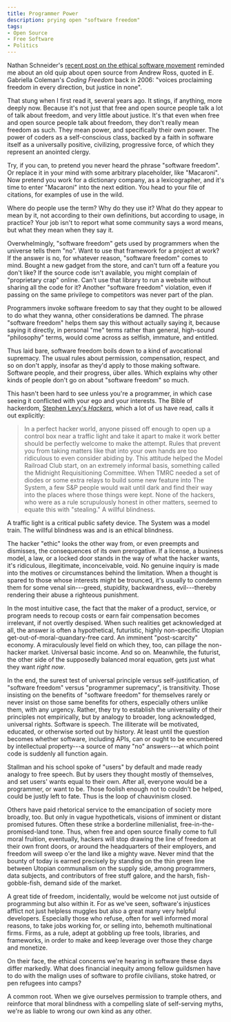 ```yaml
---
title: Programmer Power
description: prying open "software freedom"
tags:
- Open Source
- Free Software
- Politics
---
```


Nathan Schneider's [recent post on the ethical software movement](https://hackcur.io/organize-for-change-or-quit-your-job/) reminded me about an old quip about open source from Andrew Ross, quoted in E. Gabriella Coleman's _Coding Freedom_ back in 2006: "voices proclaiming freedom in every direction, but justice in none".

That stung when I first read it, several years ago.  It stings, if anything, more deeply now.  Because it's not just that free and open source people talk a lot of talk about freedom, and very little about justice.  It's that even when free and open source people talk about freedom, they don't really mean freedom as such. They mean power, and specifically their own power.  The power of coders as a self-conscious class, backed by a faith in software itself as a universally positive, civilizing, progressive force, of which they represent an anointed clergy.

Try, if you can, to pretend you never heard the phrase "software freedom". Or replace it in your mind with some arbitrary placeholder, like "Macaroni". Now pretend you work for a dictionary company, as a lexicographer, and it's time to enter "Macaroni" into the next edition.  You head to your file of citations, for examples of use in the wild.

Where do people use the term? Why do they use it? What do they appear to mean by it, not according to their own definitions, but according to usage, in practice? Your job isn't to report what some community says a word means, but what they mean when they say it.

Overwhelmingly, "software freedom" gets used by programmers when the universe tells them "no".  Want to use that framework for a project at work?  If the answer is no, for whatever reason, "software freedom" comes to mind.  Bought a new gadget from the store, and can't turn off a feature you don't like?  If the source code isn't available, you might complain of "proprietary crap" online. Can't use that library to run a website without sharing all the code for it?  Another "software freedom" violation, even if passing on the same privilege to competitors was never part of the plan.

Programmers invoke software freedom to say that they ought to be allowed to do what they wanna, other considerations be damned. The phrase "software freedom" helps them say this without actually saying it, because saying it directly, in personal "me" terms rather than general, high-sound "philosophy" terms, would come across as selfish, immature, and entitled.

Thus laid bare, software freedom boils down to a kind of avocational supremacy.  The usual rules about permission, compensation, respect, and so on don't apply, insofar as they'd apply to those making software.  Software people, and their progress, über alles.  Which explains why other kinds of people don't go on about "software freedom" so much.

This hasn't been hard to see unless you're a programmer, in which case seeing it conflicted with your ego and your interests.  The Bible of hackerdom, [Stephen Levy's _Hackers_](https://en.wikipedia.org/wiki/Hackers:_Heroes_of_the_Computer_Revolution), which a lot of us have read, calls it out explicitly:

> In a perfect hacker world, anyone pissed off enough to open up a control box near a traffic light and take it apart to make it work better should be perfectly welcome to make the attempt.  Rules that prevent you from taking matters like that into your own hands are too ridiculous to even consider abiding by.  This attitude helped the Model Railroad Club start, on an extremely informal basis, something called the Midnight Requisitioning Committee.  When TMRC needed a set of diodes or some extra relays to build some new feature into The System, a few S&P people would wait until dark and find their way into the places where those things were kept.  None of the hackers, who were as a rule scrupulously honest in other matters, seemed to equate this with "stealing."  A willful blindness.

A traffic light is a critical public safety device.  The System was a model train.  The willful blindness was and is an ethical blindness.

The hacker "ethic" looks the other way from, or even preempts and dismisses, the consequences of its own prerogative.  If a license, a business model, a law, or a locked door stands in the way of what the hacker wants, it's ridiculous, illegitimate, inconceivable, void.  No genuine inquiry is made into the motives or circumstances behind the limitation.  When a thought is spared to those whose interests might be trounced, it's usually to condemn them for some venal sin---greed, stupidity, backwardness, evil---thereby rendering their abuse a righteous punishment.

In the most intuitive case, the fact that the maker of a product, service, or program needs to recoup costs or earn fair compensation becomes irrelevant, if not overtly despised.  When such realities get acknowledged at all, the answer is often a hypothetical, futuristic, highly non-specific Utopian get-out-of-moral-quandary-free card.  An imminent "post-scarcity" economy.  A miraculously level field on which they, too, can pillage the non-hacker market.  Universal basic income.  And so on.  Meanwhile, the futurist, the other side of the supposedly balanced moral equation, gets just what they want _right now_.

In the end, the surest test of universal principle versus self-justification, of "software freedom" versus "programmer supremacy", is transitivity.  Those insisting on the benefits of "software freedom" for themselves rarely or never insist on those same benefits for others, especially others unlike them, with any urgency.  Rather, they try to establish the universality of their principles not empirically, but by analogy to broader, long acknowledged, universal rights.  Software is speech.  The illiterate will be motivated, educated, or otherwise sorted out by history.  At least until the question becomes whether software, including APIs, can or ought to be encumbered by intellectual property---a source of many "no" answers---at which point code is suddenly all function again.

Stallman and his school spoke of "users" by default and made ready analogy to free speech.  But by users they thought mostly of themselves, and set users' wants equal to their own.  After all, everyone would be a programmer, or want to be.  Those foolish enough not to couldn't be helped, could be justly left to fate.  Thus is the loop of chauvinism closed.

Others have paid rhetorical service to the emancipation of society more broadly, too.  But only in vague hypotheticals, visions of imminent or distant promised futures.  Often these strike a borderline millenialist, free-in-the-promised-land tone.  Thus, when free and open source finally come to full moral fruition, eventually, hackers will stop drawing the line of freedom at their own front doors, or around the headquarters of their employers, and freedom will sweep o'er the land like a mighty wave.  Never mind that the bounty of today is earned precisely by standing on the thin green line between Utopian communalism on the supply side, among programmers, data subjects, and contributors of free stuff galore, and the harsh, fish-gobble-fish, demand side of the market.

A great tide of freedom, incidentally, would be welcome not just outside of programming but also within it. For as we've seen, software's injustices afflict not just helpless muggles but also a great many very helpful developers.  Especially those who refuse, often for well informed moral reasons, to take jobs working for, or selling into, behemoth multinational firms.  Firms, as a rule, adept at gobbling up free tools, libraries, and frameworks, in order to make and keep leverage over those they charge and monetize.

On their face, the ethical concerns we're hearing in software these days differ markedly.  What does financial inequity among fellow guildsmen have to do with the malign uses of software to profile civilians, stoke hatred, or pen refugees into camps?

A common root.  When we give ourselves permission to trample others, and reinforce that moral blindness with a compelling slate of self-serving myths, we're as liable to wrong our own kind as any other.

